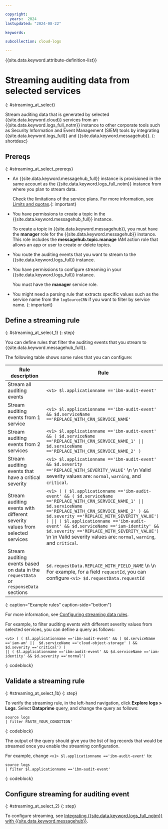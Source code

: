 ```yaml
---

copyright:
  years:  2024
lastupdated: "2024-08-22"

keywords:

subcollection: cloud-logs

---
```


{{site.data.keyword.attribute-definition-list}}

# Streaming auditing data from selected services
{: #streaming_at_select}

Stream auditing data that is generated by selected {{site.data.keyword.cloud}} services from an {{site.data.keyword.logs_full_notm}} instance to other corporate tools such as Security Information and Event Management (SIEM) tools by integrating {{site.data.keyword.logs_full}} and {{site.data.keyword.messagehub}}.
{: shortdesc}



## Prereqs
{: #streaming_at_select_prereqs}

- An {{site.data.keyword.messagehub_full}} instance is provisioned in the same account as the {{site.data.keyword.logs_full_notm}} instance from where you plan to stream data.

    Check the limitations of the service plans. For more information, see [Limits and quotas](/docs/EventStreams?topic=EventStreams-kafka_quotas).{: important}

- You have permissions to create a topic in the {{site.data.keyword.messagehub_full}} instance.

    To create a topic in {{site.data.keyword.messagehub}}, you must have the **manager** role for the {{site.data.keyword.messagehub}} instance. This role includes the **messagehub.topic.manage** IAM action role that allows an app or user to create or delete topics.

- You route the auditing events that you want to stream to the {{site.data.keyword.logs_full}} instance.

- You have permissions to configure streaming in your {{site.data.keyword.logs_full}} instance.

    You must have the **manager** service role.

- You might need a parsing rule that extracts specific values such as the service name from the `logSourceCRN` if you want to filter by service name. {: important}

## Define a streaming rule
{: #streaming_at_select_1}
{: step}

You can define rules that filter the auditing events that you stream to {{site.data.keyword.messagehub_full}}.


The following table shows some rules that you can configure:

| Rule description | Rule |
|------------------|------|
| Stream all auditing events | `<v1> $l.applicationname =='ibm-audit-event'` |
| Stream auditing events from 1 service | `<v1> $l.applicationname =='ibm-audit-event' && $d.serviceName =='REPLACE_WITH_CRN_SERVICE_NAME'` |
| Stream auditing events from 2 services | `<v1> $l.applicationname =='ibm-audit-event' && ( $d.serviceName =='REPLACE_WITH_CRN_SERVICE_NAME_1' \|\| $d.serviceName =='REPLACE_WITH_CRN_SERVICE_NAME_2' )` |
| Stream auditing events that have a critical severity | `<v1> $l.applicationname =='ibm-audit-event' && $d.severity =='REPLACE_WITH_SEVERITY_VALUE'`  \n  \n Valid severity values are: `normal`, `warning`, and `critical`. |
| Stream auditing events with different severity values from selected services | `<v1> ( ( $l.applicationname =='ibm-audit-event' && ( $d.serviceName =='REPLACE_WITH_CRN_SERVICE_NAME_1' \|\|  $d.serviceName =='REPLACE_WITH_CRN_SERVICE_NAME_2' ) && $d.severity =='REPLACE_WITH_SEVERITY_VALUE') ) \|\| ( $l.applicationname =='ibm-audit-event' && $d.serviceName =='iam-identity' && $d.severity =='REPLACE_WITH_SEVERITY_VALUE')`   \n  \n Valid severity values are: `normal`, `warning`, and `critical`.|
| Stream auditing events based on data in the `requestData` or `responseData` sections | `$d.requestData.REPLACE_WITH_FIELD_NAME`  \n  \n For example, for a field `requestId`, you can configure `<v1> $d.requestData.requestId` |
{: caption="Example rules" caption-side="bottom"}

For more information, see [Configuring streaming data rules](/docs/cloud-logs?topic=cloud-logs-streaming_rules).


For example, to filter auditing events with different severity values from selected services, you can define a query as follows:

```text
<v1> ( ( $l.applicationname =='ibm-audit-event' && ( $d.serviceName =='iam-am' ||  $d.serviceName =='cloud-object-storage' ) && $d.severity =='critical') )
|| ( $l.applicationname =='ibm-audit-event' && $d.serviceName =='iam-identity' && $d.severity =='normal')
```
{: codeblock}




## Validate a streaming rule
{: #streaming_at_select_1b}
{: step}

To verify the streaming rule, in the left-hand navigation, click **Explore logs > Logs**. Select **Dataprime** query, and change the query as follows:


```text
source logs
| filter PASTE_YOUR_CONDITION'
```
{: codeblock}

The output of the query should give you the list of log records that would be streamed once you enable the streaming configuration.

For example, change `<v1> $l.applicationname =='ibm-audit-event'` to:

```text
source logs
| filter $l.applicationname =='ibm-audit-event'
```
{: codeblock}



## Configure streaming for auditing event
{: #streaming_at_select_2}
{: step}

To configure streaming, see [Integrating {{site.data.keyword.logs_full_notm}} with {{site.data.keyword.messagehub}}](/docs/cloud-logs?topic=cloud-logs-event-streams-cloud-logs).
